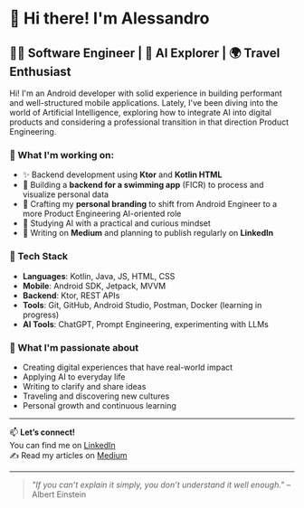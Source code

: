 # 👋 Hi there! I'm Alessandro

## 👨‍💻 Software Engineer | 🧠 AI Explorer | 🌍 Travel Enthusiast

Hi! I'm an Android developer with solid experience in building performant and well-structured mobile applications. Lately, I've been diving into the world of Artificial Intelligence, exploring how to integrate AI into digital products and considering a professional transition in that direction Product Engineering.

### 🚀 What I'm working on:
- ✨ Backend development using **Ktor** and **Kotlin HTML**
- 🧱 Building a **backend for a swimming app** (FICR) to process and visualize personal data
- 🧭 Crafting my **personal branding** to shift from Android Engineer to a more Product Engineering AI-oriented role
- 🧠 Studying AI with a practical and curious mindset
- 📝 Writing on **Medium** and planning to publish regularly on **LinkedIn**

### 🧰 Tech Stack
- **Languages**: Kotlin, Java, JS, HTML, CSS  
- **Mobile**: Android SDK, Jetpack, MVVM  
- **Backend**: Ktor, REST APIs  
- **Tools**: Git, GitHub, Android Studio, Postman, Docker (learning in progress)  
- **AI Tools**: ChatGPT, Prompt Engineering, experimenting with LLMs  

### 🌱 What I'm passionate about
- Creating digital experiences that have real-world impact  
- Applying AI to everyday life  
- Writing to clarify and share ideas  
- Traveling and discovering new cultures  
- Personal growth and continuous learning  

---

📫 **Let’s connect!**  
You can find me on [LinkedIn](https://www.linkedin.com/in/alessandro-persiano/)  
✍️ Read my articles on [Medium](https://medium.com/@appersiano)

---

> *"If you can’t explain it simply, you don’t understand it well enough."* – Albert Einstein

<!--
**appersiano/appersiano** is a ✨ _special_ ✨ repository because its `README.md` (this file) appears on your GitHub profile.

Here are some ideas to get you started:

- 🔭 I’m currently working on ...
- 🌱 I’m currently learning ...
- 👯 I’m looking to collaborate on ...
- 🤔 I’m looking for help with ...
- 💬 Ask me about ...
- 📫 How to reach me: ...
- 😄 Pronouns: ...
- ⚡ Fun fact: ...
-->
